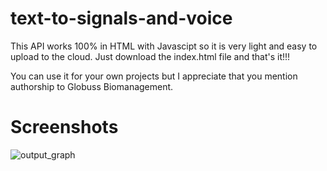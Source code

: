 # text-to-signals-and-voice

This API works 100% in HTML with Javascipt so it is very light and easy to upload to the cloud. Just download the index.html file and that's it!!!

You can use it for your own projects but I appreciate that you mention authorship to Globuss Biomanagement.

# Screenshots

![output_graph](https://drive.google.com/uc?id=1uSEnisW7MhP2x0ML-TzhMqa7zaELXnZW)
